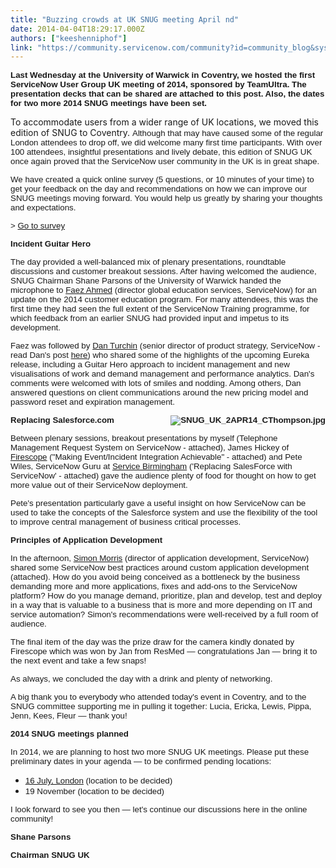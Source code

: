```yaml
---
title: "Buzzing crowds at UK SNUG meeting April nd"
date: 2014-04-04T18:29:17.000Z
authors: ["keeshenniphof"]
link: "https://community.servicenow.com/community?id=community_blog&sys_id=532e6a6ddbd0dbc01dcaf3231f961956"
---
```

<p><span style="font-size: 10pt; font-family: arial, helvetica, sans-serif;"><strong>Last Wednesday at the University of Warwick in Coventry, we hosted the first ServiceNow User Group UK meeting of 2014, sponsored by TeamUltra. The presentation decks that can be shared are attached to this post. Also, the dates for two more 2014 SNUG meetings have been set.</strong></span></p><p></p><p>To accommodate users from a wider range of UK locations, we moved this edition of SNUG to Coventry. <span style="font-size: 10pt; font-family: arial, helvetica, sans-serif;">Although that may have caused some of the regular London attendees to drop off, we did welcome many first time participants. With over 100 attendees, insightful presentations and lively debate, this edition of SNUG UK once again proved that the ServiceNow user community in the UK is in great shape. </span></p><p></p><p><span style="font-size: 10pt; font-family: arial, helvetica, sans-serif;">We have created a quick online survey (5 questions, or 10 minutes of your time) to get your feedback on the day and recommendations on how we can improve our SNUG meetings moving forward. You would help us greatly by sharing your thoughts and expectations.</span></p><p></p><p><span style="font-size: 10pt; font-family: arial, helvetica, sans-serif;">&gt; <a title="ww.surveymonkey.com/s/PPZFQMK" href="https://www.surveymonkey.com/s/PPZFQMK">Go to survey</a> </span></p><p></p><p><span style="font-family: arial, helvetica, sans-serif; font-size: 10pt;"><strong>Incident Guitar Hero</strong></span></p><p><span style="font-family: arial, helvetica, sans-serif; font-size: 10pt;">The day provided a well-balanced mix of plenary presentations, roundtable discussions and customer breakout sessions. After having welcomed the audience, SNUG Chairman Shane Parsons of the University of Warwick handed the microphone to <span lang="EN-GB"><a title="" _jive_internal="true" href="/community?id=community_user_profile&user=bda1126ddb981fc09c9ffb651f9619d3">Faez Ahmed</a> </span><span lang="EN-GB">(director global education services, ServiceNow) for an update on the 2014 customer education program</span>. For many attendees, this was the first time they had seen the full extent of the ServiceNow Training programme, for which feedback from an earlier SNUG had provided input and impetus to its development. </span></p><p></p><p><span style="font-family: arial, helvetica, sans-serif; font-size: 10pt;">Faez was followed by <a title="" _jive_internal="true" href="/community?id=community_user_profile&user=bf80522ddb581fc09c9ffb651f9619e0">Dan Turchin</a> (senior director of product strategy, ServiceNow - read Dan's post <a title="" _jive_internal="true" href="/community/learn/blog/2014/04/06/app-lifecycle-management-a-roadmap-for-homeowners">here</a>) who shared some of the highlights of the upcoming Eureka release, including a Guitar Hero approach to incident management and new visualisations of work and demand management and performance analytics<span lang="EN-GB">.</span> Dan's comments were welcomed with lots of smiles and nodding. Among others, Dan answered questions on client communications around the new pricing model and password reset and expiration management.</span></p><p></p><p><span style="font-family: arial, helvetica, sans-serif; font-size: 10pt;"><strong>Replacing Salesforce.com<img   alt="SNUG_UK_2APR14_CThompson.jpg" class="image-0 jive-image" src="e58d444edb5c1344e9737a9e0f9619c8.iix" style="height: auto; float: right;"/></strong></span></p><p><span style="font-family: arial, helvetica, sans-serif; font-size: 10pt;">Between plenary sessions, breakout presentations by myself (Telephone Management Request System on ServiceNow - attached), James Hickey of <a title="w.firescope.com/" href="http://www.firescope.com/">Firescope</a> ("<span lang="EN-GB">Making Event/Incident Integration Achievable" - attached) and Pete Wiles, ServiceNow Guru at <a title="w.servicebirmingham.co.uk/" href="http://www.servicebirmingham.co.uk/">Service Birmingham</a></span> (<span lang="EN-GB">'Replacing SalesForce with ServiceNow' - attached) gave the audience plenty of food for thought on how to get more value out of their ServiceNow deployment. </span></span></p><p></p><p><span lang="EN-GB" style="font-size: 10pt; font-family: arial, helvetica, sans-serif;">Pete's presentation particularly gave a useful insight on how ServiceNow can be used to take the concepts of the Salesforce system and use the flexibility of the tool to improve central management of business critical processes. </span></p><p></p><p><span style="font-family: arial, helvetica, sans-serif; font-size: 10pt;"><strong><span lang="EN-GB">Principles of Application Development</span></strong></span></p><p><span style="font-family: arial, helvetica, sans-serif; font-size: 10pt;">In the afternoon, <a title="" _jive_internal="true" href="/community?id=community_user_profile&user=b9a05a6ddb581fc09c9ffb651f9619f7">Simon Morris</a> (director of application development, ServiceNow) shared some ServiceNow best practices around custom application development (attached). How do you avoid being conceived as a bottleneck by the business demanding more and more applications, fixes and add-ons to the ServiceNow platform? How do you manage demand, prioritize, plan and develop, test and deploy in a way that is valuable to a business that is more and more depending on IT and service automation? Simon's recommendations were well-received by a full room of audience. </span></p><p></p><p><span style="font-size: 10pt; font-family: arial, helvetica, sans-serif;">The final item of the day was the prize draw for the camera kindly donated by Firescope which was won by Jan from ResMed — congratulations Jan — bring it to the next event and take a few snaps!</span></p><p></p><p><span style="font-size: 10pt; font-family: arial, helvetica, sans-serif;">As always, we concluded the day with a drink and plenty of networking. </span></p><p></p><p><span style="font-size: 10pt; font-family: arial, helvetica, sans-serif;">A big thank you to everybody who attended today's event in Coventry, and to the SNUG committee supporting me in pulling it together: Lucia, Ericka, Lewis, Pippa, Jenn, Kees, Fleur — thank you!</span></p><p></p><p><span style="font-family: arial, helvetica, sans-serif; font-size: 10pt;"><strong>2014 SNUG meetings planned</strong></span></p><p><span style="font-size: 10pt; font-family: arial, helvetica, sans-serif;">In 2014, we are planning to host two more SNUG UK meetings. Please put these preliminary dates in your agenda — to be confirmed pending locations:</span></p><ul style="list-style-type: disc;"><li><span style="font-size: 10pt; font-family: arial, helvetica, sans-serif;"><a title="" _jive_internal="true" href="/community?id=community_event&sys_id=afe472a9dbdc5bc0b322f4621f9619f4">16 July, London</a> (location to be decided)</span></li><li><span style="font-size: 10pt; font-family: arial, helvetica, sans-serif;">19 November (location to be decided)</span></li></ul><p></p><p><span style="font-size: 10pt; font-family: arial, helvetica, sans-serif;">I look forward to see you then — let's continue our discussions here in the online community!</span></p><p></p><p><span style="font-family: arial, helvetica, sans-serif; font-size: 10pt;"><strong>Shane Parsons</strong></span></p><p><span style="font-size: 10pt; font-family: arial, helvetica, sans-serif;"><strong>Chairman SNUG UK</strong></span></p>